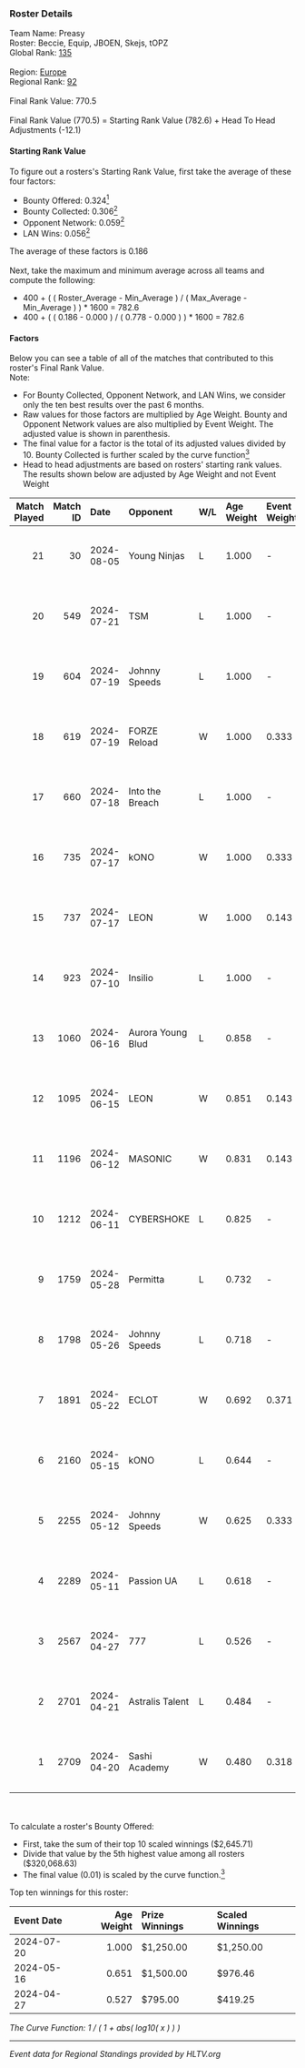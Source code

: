 ### Roster Details<br />
Team Name: Preasy<br />
Roster: Beccie, Equip, JBOEN, Skejs, tOPZ<br />
Global Rank: [135](../standings_global.md)<br />
<br />
Region: [Europe]( ../standings_europe.md)<br />
Regional Rank: [92]( ../standings_europe.md)<br />
<br />
Final Rank Value:  770.5<br />
<br />
Final Rank Value (770.5) = Starting Rank Value (782.6) + Head To Head Adjustments (-12.1)<br />

#### Starting Rank Value<br />
To figure out a rosters's Starting Rank Value, first take the average of these four factors:<br />
- Bounty Offered: 0.324[<sup>1</sup>](#table2)
- Bounty Collected: 0.306[<sup>2</sup>](#table1)
- Opponent Network: 0.059[<sup>2</sup>](#table1)
- LAN Wins: 0.056[<sup>2</sup>](#table1)

The average of these factors is 0.186<br />
<br />
Next, take the maximum and minimum average across all teams and compute the following:<br />
- 400 + ( ( Roster_Average - Min_Average ) / ( Max_Average - Min_Average ) ) * 1600 = 782.6
- 400 + ( ( 0.186 - 0.000 ) / ( 0.778 - 0.000 ) ) * 1600 = 782.6


#### Factors<br />
Below you can see a table of all of the matches that contributed to this roster's Final Rank Value.<br />
Note:<br />

- For Bounty Collected, Opponent Network, and LAN Wins, we consider only the ten best results over the past 6 months.
- Raw values for those factors are multiplied by Age Weight. Bounty and Opponent Network values are also multiplied by Event Weight. The adjusted value is shown in parenthesis.
- The final value for a factor is the total of its adjusted values divided by 10. Bounty Collected is further scaled by the curve function[<sup>3</sup>](#curveFunction)
- Head to head adjustments are based on rosters' starting rank values. The results shown below are adjusted by Age Weight and not Event Weight
<span id="table1"></span><br />


| Match Played | Match ID | Date       | Opponent          | W/L | Age Weight | Event Weight | Bounty Collected | Opponent Network | LAN Wins  | H2H Adj. | Roster                                 |
| -: | -: | :- | :- | :- | :- | :- | :- | :- | :- | -: | :- |
|           21 |       30 | 2024-08-05 | Young Ninjas      | L   | 1.000      | -            | -                | -                | -         |   -15.55 | Beccie, Equip, JBOEN, Skejs, tOPZ      |
|           20 |      549 | 2024-07-21 | TSM               | L   | 1.000      | -            | -                | -                | -         |    -6.36 | AcilioN, Beccie, Equip, Griller, Skejs |
|           19 |      604 | 2024-07-19 | Johnny Speeds     | L   | 1.000      | -            | -                | -                | -         |    -2.64 | Beccie, Equip, Griller, JBOEN, Skejs   |
|           18 |      619 | 2024-07-19 | FORZE Reload      | W   | 1.000      | 0.333        | 0.000 (0.000)    | 0.038 (0.013)    | 0 (0.000) |     6.96 | Beccie, Equip, Griller, JBOEN, Skejs   |
|           17 |      660 | 2024-07-18 | Into the Breach   | L   | 1.000      | -            | -                | -                | -         |   -20.85 | Beccie, Equip, Griller, JBOEN, Skejs   |
|           16 |      735 | 2024-07-17 | kONO              | W   | 1.000      | 0.333        | 0.028 (0.009)    | 0.553 (0.184)    | 0 (0.000) |    17.56 | Beccie, Equip, Griller, JBOEN, Skejs   |
|           15 |      737 | 2024-07-17 | LEON              | W   | 1.000      | 0.143        | 0.007 (0.001)    | 0.124 (0.018)    | 0 (0.000) |    11.07 | Beccie, Equip, Griller, JBOEN, Skejs   |
|           14 |      923 | 2024-07-10 | Insilio           | L   | 1.000      | -            | -                | -                | -         |    -8.60 | Beccie, Equip, Griller, Skejs, VireZ   |
|           13 |     1060 | 2024-06-16 | Aurora Young Blud | L   | 0.858      | -            | -                | -                | -         |    -8.55 | Beccie, Equip, Griller, Skejs, VireZ   |
|           12 |     1095 | 2024-06-15 | LEON              | W   | 0.851      | 0.143        | 0.007 (0.001)    | 0.124 (0.015)    | 0 (0.000) |     9.60 | Beccie, Equip, Griller, Skejs, VireZ   |
|           11 |     1196 | 2024-06-12 | MASONIC           | W   | 0.831      | 0.143        | 0.009 (0.001)    | 0.081 (0.010)    | 0 (0.000) |    12.05 | Beccie, Equip, Griller, Skejs, VireZ   |
|           10 |     1212 | 2024-06-11 | CYBERSHOKE        | L   | 0.825      | -            | -                | -                | -         |    -9.43 | Beccie, Equip, Griller, Skejs, VireZ   |
|            9 |     1759 | 2024-05-28 | Permitta          | L   | 0.732      | -            | -                | -                | -         |    -6.93 | Beccie, Equip, Griller, Skejs, VireZ   |
|            8 |     1798 | 2024-05-26 | Johnny Speeds     | L   | 0.718      | -            | -                | -                | -         |    -1.45 | Beccie, Equip, Griller, Skejs, VireZ   |
|            7 |     1891 | 2024-05-22 | ECLOT             | W   | 0.692      | 0.371        | 0.061 (0.016)    | 0.537 (0.138)    | 0 (0.000) |    19.62 | Beccie, Equip, Griller, Skejs, VireZ   |
|            6 |     2160 | 2024-05-15 | kONO              | L   | 0.644      | -            | -                | -                | -         |    -7.65 | Beccie, Equip, Griller, Skejs, VireZ   |
|            5 |     2255 | 2024-05-12 | Johnny Speeds     | W   | 0.625      | 0.333        | 0.122 (0.025)    | 1.000 (0.208)    | 0 (0.000) |    18.65 | Beccie, Equip, Griller, Skejs, VireZ   |
|            4 |     2289 | 2024-05-11 | Passion UA        | L   | 0.618      | -            | -                | -                | -         |    -3.45 | Beccie, Equip, Griller, Skejs, VireZ   |
|            3 |     2567 | 2024-04-27 | 777               | L   | 0.526      | -            | -                | -                | -         |    -9.91 | Beccie, Equip, Griller, Skejs, VireZ   |
|            2 |     2701 | 2024-04-21 | Astralis Talent   | L   | 0.484      | -            | -                | -                | -         |    -7.81 | Beccie, Equip, Griller, Skejs, VireZ   |
|            1 |     2709 | 2024-04-20 | Sashi Academy     | W   | 0.480      | 0.318        | 0.000 (0.000)    | 0.000 (0.000)    | 1 (0.480) |     1.58 | Beccie, Equip, Griller, Skejs, VireZ   |

<br />
<span id="table2"></span><br />
To calculate a roster's Bounty Offered:<br />

- First, take the sum of their top 10 scaled winnings ($2,645.71)
- Divide that value by the 5th highest value among all rosters ($320,068.63)
- The final value (0.01) is scaled by the curve function.[<sup>3</sup>](#curveFunction)

Top ten winnings for this roster:<br />

| Event Date | Age Weight | Prize Winnings | Scaled Winnings |
| :- | -: | :- | :- |
| 2024-07-20 |      1.000 | $1,250.00      | $1,250.00       |
| 2024-05-16 |      0.651 | $1,500.00      | $976.46         |
| 2024-04-27 |      0.527 | $795.00        | $419.25         |


<span id="curveFunction"></span>_The Curve Function: 1 / ( 1 + abs( log10( x ) ) )_<br />

---
_Event data for Regional Standings provided by HLTV.org_<br />
